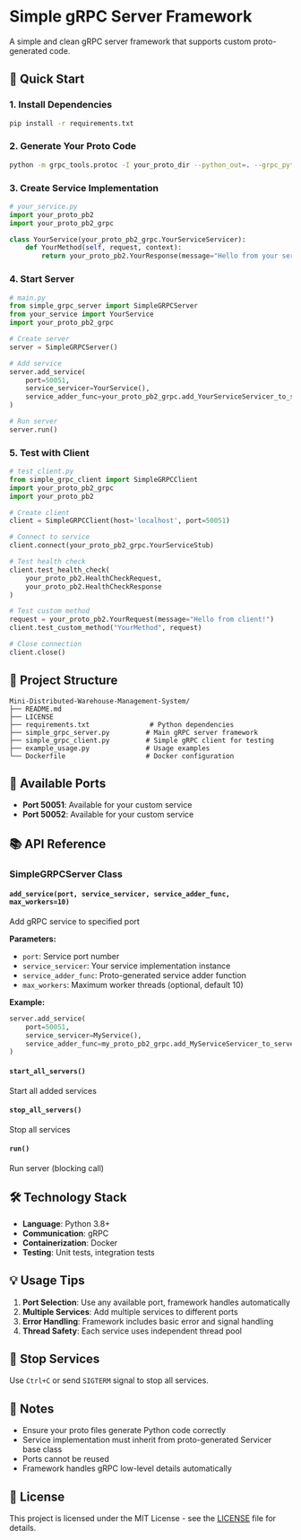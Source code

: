 # Simple gRPC Server Framework

A simple and clean gRPC server framework that supports custom proto-generated code.

## 🚀 Quick Start

### 1. Install Dependencies

```bash
pip install -r requirements.txt
```

### 2. Generate Your Proto Code

```bash
python -m grpc_tools.protoc -I your_proto_dir --python_out=. --grpc_python_out=. your_proto_file.proto
```

### 3. Create Service Implementation

```python
# your_service.py
import your_proto_pb2
import your_proto_pb2_grpc

class YourService(your_proto_pb2_grpc.YourServiceServicer):
    def YourMethod(self, request, context):
        return your_proto_pb2.YourResponse(message="Hello from your service!")
```

### 4. Start Server

```python
# main.py
from simple_grpc_server import SimpleGRPCServer
from your_service import YourService
import your_proto_pb2_grpc

# Create server
server = SimpleGRPCServer()

# Add service
server.add_service(
    port=50051,
    service_servicer=YourService(),
    service_adder_func=your_proto_pb2_grpc.add_YourServiceServicer_to_server
)

# Run server
server.run()
```

### 5. Test with Client

```python
# test_client.py
from simple_grpc_client import SimpleGRPCClient
import your_proto_pb2_grpc
import your_proto_pb2

# Create client
client = SimpleGRPCClient(host='localhost', port=50051)

# Connect to service
client.connect(your_proto_pb2_grpc.YourServiceStub)

# Test health check
client.test_health_check(
    your_proto_pb2.HealthCheckRequest,
    your_proto_pb2.HealthCheckResponse
)

# Test custom method
request = your_proto_pb2.YourRequest(message="Hello from client!")
client.test_custom_method("YourMethod", request)

# Close connection
client.close()
```

## 📁 Project Structure

```
Mini-Distributed-Warehouse-Management-System/
├── README.md
├── LICENSE
├── requirements.txt               # Python dependencies
├── simple_grpc_server.py         # Main gRPC server framework
├── simple_grpc_client.py         # Simple gRPC client for testing
├── example_usage.py              # Usage examples
└── Dockerfile                    # Docker configuration
```

## 🔧 Available Ports

- **Port 50051**: Available for your custom service
- **Port 50052**: Available for your custom service

## 📚 API Reference

### SimpleGRPCServer Class

#### `add_service(port, service_servicer, service_adder_func, max_workers=10)`

Add gRPC service to specified port

**Parameters:**

- `port`: Service port number
- `service_servicer`: Your service implementation instance
- `service_adder_func`: Proto-generated service adder function
- `max_workers`: Maximum worker threads (optional, default 10)

**Example:**

```python
server.add_service(
    port=50051,
    service_servicer=MyService(),
    service_adder_func=my_proto_pb2_grpc.add_MyServiceServicer_to_server
)
```

#### `start_all_servers()`

Start all added services

#### `stop_all_servers()`

Stop all services

#### `run()`

Run server (blocking call)

## 🛠️ Technology Stack

- **Language**: Python 3.8+
- **Communication**: gRPC
- **Containerization**: Docker
- **Testing**: Unit tests, integration tests

## 💡 Usage Tips

1. **Port Selection**: Use any available port, framework handles automatically
2. **Multiple Services**: Add multiple services to different ports
3. **Error Handling**: Framework includes basic error and signal handling
4. **Thread Safety**: Each service uses independent thread pool

## 🛑 Stop Services

Use `Ctrl+C` or send `SIGTERM` signal to stop all services.

## 📝 Notes

- Ensure your proto files generate Python code correctly
- Service implementation must inherit from proto-generated Servicer base class
- Ports cannot be reused
- Framework handles gRPC low-level details automatically

## 📄 License

This project is licensed under the MIT License - see the [LICENSE](LICENSE) file for details.

